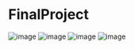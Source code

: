 # FinalProject
![image](https://github.com/TuyenNguyen297/FinalProject/assets/110365920/7bcc13ee-95ab-45fd-a590-ba8be6e4bd3b)
![image](https://github.com/TuyenNguyen297/FinalProject/assets/110365920/5a4700be-f6b7-46f2-be6a-044d9ae35688)
![image](https://github.com/TuyenNguyen297/FinalProject/assets/110365920/75b0937d-eb8f-4a8a-9c64-f584337217e3)
![image](https://github.com/TuyenNguyen297/FinalProject/assets/110365920/73f353de-f478-4e11-bbc7-2e4006d3bc67)

